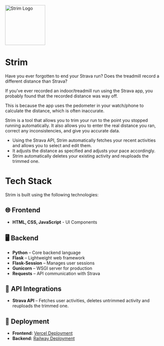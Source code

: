 
<img src="https://github.com/user-attachments/assets/9597570b-dd86-4bfa-a957-29f0515cdb14" alt="Strim Logo" width="130"/>

# Strim
Have you ever forgotten to end your Strava run? Does the treadmill record a different distance than Strava? 

If you've ever recorded an indoor/treadmill run using the Strava app, you probably found that the recorded distance was way off. 

This is because the app uses the pedometer in your watch/phone to calculate the distance, which is often inaccurate. 

Strim is a tool that allows you to trim your run to the point you stopped running automatically. It also allows you to enter the real distance you ran, correct any inconsistencies, and give you accurate data.
- Using the Strava API, Strim automatically fetches your recent activities and allows you to select and edit them. 
- It adjusts the distance as specified and adjusts your pace accordingly.
- Strim automatically deletes your existing activity and reuploads the trimmed one.

# Tech Stack 

Strim is built using the following technologies:

## 🌐 Frontend 
- **HTML, CSS, JavaScript** - UI Components

## 🖥️ Backend 
- **Python** – Core backend language
- **Flask** – Lightweight web framework
- **Flask-Session** – Manages user sessions
- **Gunicorn** – WSGI server for production
- **Requests** – API communication with Strava

## 📡 API Integrations
- **Strava API** – Fetches user activities, deletes untrimmed activity and reuploads the trimmed one.

## 🚀 Deployment
- **Frontend:** [Vercel Deployment](strimrun.vercel.app)
- **Backend:** [Railway Deployment](https://strim-production.up.railway.app)

